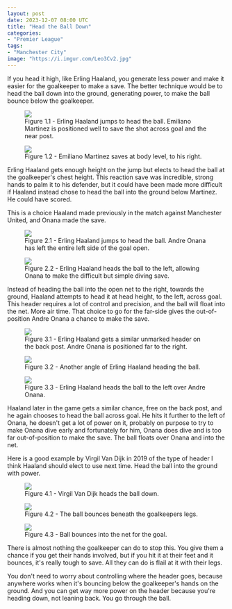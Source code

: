 ```yaml
---
layout: post
date: 2023-12-07 08:00 UTC
title: "Head the Ball Down" 
categories:
- "Premier League"
tags:
- "Manchester City"
image: "https://i.imgur.com/Leo3Cv2.jpg"
---
```


If you head it high, like Erling Haaland, you generate less power and make it easier for the goalkeeper to make a save. The better technique would be to head the ball down into the ground, generating power, to make the ball bounce below the goalkeeper.

<!---more--->

<figure>
    <img src="https://i.imgur.com/0TMIeH0.jpg">
    <figcaption>Figure 1.1 - Erling Haaland jumps to head the ball. Emiliano Martinez is positioned well to save the shot across goal and the near post.</figcaption>
</figure> 

<figure>
    <img src="https://i.imgur.com/Leo3Cv2.jpg">
    <figcaption>Figure 1.2 - Emiliano Martinez saves at body level, to his right.</figcaption>
</figure> 

Erling Haaland gets enough height on the jump but elects to head the ball at the goalkeeper's chest height. This reaction save was incredible, strong hands to palm it to his defender, but it could have been made more difficult if Haaland instead chose to head the ball into the ground below Martinez. He could have scored.

This is a choice Haaland made previously in the match against Manchester United, and Onana made the save.

<figure>
    <img src="https://i.imgur.com/BsEy1dT.jpg">
    <figcaption>Figure 2.1 - Erling Haaland jumps to head the ball. Andre Onana has left the entire left side of the goal open.</figcaption>
</figure> 

<figure>
    <img src="https://i.imgur.com/zz7UAlV.jpg">
    <figcaption>Figure 2.2 - Erling Haaland heads the ball to the left, allowing Onana to make the difficult but simple diving save.</figcaption>
</figure> 

Instead of heading the ball into the open net to the right, towards the ground, Haaland attempts to head it at head height, to the left, across goal. This header requires a lot of control and precision, and the ball will float into the net. More air time. That choice to go for the far-side gives the out-of-position Andre Onana a chance to make the save. 

<figure>
    <img src="https://i.imgur.com/FVcb8de.jpg">
    <figcaption>Figure 3.1 - Erling Haaland gets a similar unmarked header on the back post. Andre Onana is positioned far to the right.</figcaption>
</figure> 

<figure>
    <img src="https://i.imgur.com/1T3PCxM.jpg">
    <figcaption>Figure 3.2 - Another angle of Erling Haaland heading the ball.</figcaption>
</figure> 

<figure>
    <img src="https://i.imgur.com/treNzdl.jpg">
    <figcaption>Figure 3.3 - Erling Haaland heads the ball to the left over Andre Onana.</figcaption>
</figure>

Haaland later in the game gets a similar chance, free on the back post, and he again chooses to head the ball across goal. He hits it further to the left of Onana, he doesn't get a lot of power on it, probably on purpose to try to make Onana dive early and fortunately for him, Onana does dive and is too far out-of-position to make the save. The ball floats over Onana and into the net. 

Here is a good example by Virgil Van Dijk in 2019 of the type of header I think Haaland should elect to use next time.  Head the ball into the ground with power. 

<figure>
    <img src="https://i.imgur.com/pYdbIYm.jpg">
    <figcaption>Figure 4.1 - Virgil Van Dijk heads the ball down.</figcaption>
</figure> 

<figure>
    <img src="https://i.imgur.com/40VhEFr.jpg">
    <figcaption>Figure 4.2 - The ball bounces beneath the goalkeepers legs.</figcaption>
</figure> 

<figure>
    <img src="https://i.imgur.com/gOOEsbN.jpg">
    <figcaption>Figure 4.3 - Ball bounces into the net for the goal.</figcaption>
</figure> 

There is almost nothing the goalkeeper can do to stop this. You give them a chance if you get their hands involved, but if you hit it at their feet and it bounces, it's really tough to save. All they can do is flail at it with their legs. 

You don't need to worry about controlling where the header goes, because anywhere works when it's bouncing below the goalkeeper's hands on the ground. And you can get way more power on the header because you're heading down, not leaning back. You go through the ball.
